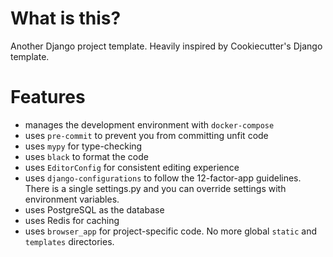 # What is this?
Another Django project template. Heavily inspired by Cookiecutter's Django template.

# Features
- manages the development environment with `docker-compose`
- uses `pre-commit` to prevent you from committing unfit code
- uses `mypy` for type-checking
- uses `black` to format the code
- uses `EditorConfig` for consistent editing experience
- uses `django-configurations` to follow the 12-factor-app guidelines. There is a single settings.py
and you can override settings with environment variables.
- uses PostgreSQL as the database
- uses Redis for caching
- uses `browser_app` for project-specific code. No more global `static` and `templates` directories.
